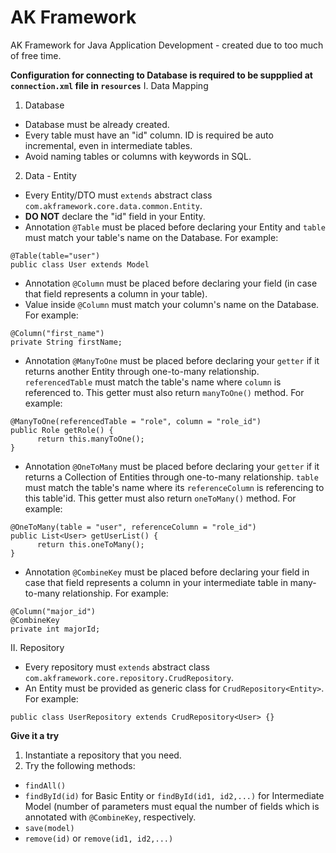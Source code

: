 # AK Framework

AK Framework for Java Application Development - created due to too much of free time.

**Configuration for connecting to Database is required to be suppplied at ```connection.xml``` file in ```resources```**
I. Data Mapping
1. Database
- Database must be already created.
- Every table must have an "id" column. ID is required be auto incremental, even in intermediate tables.
- Avoid naming tables or columns with keywords in SQL.
2. Data - Entity
- Every Entity/DTO must ```extends``` abstract class ```com.akframework.core.data.common.Entity```.
- **DO NOT** declare the "id" field in your Entity.
- Annotation ```@Table``` must be placed before declaring your Entity and ```table``` must match your table's name on the Database. For example:
```
@Table(table="user")
public class User extends Model
```
- Annotation ```@Column``` must be placed before declaring your field (in case that field represents a column in your table). 
- Value inside ```@Column``` must match your column's name on the Database. For example:
```
@Column("first_name")
private String firstName;
```
- Annotation ```@ManyToOne``` must be placed before declaring your ```getter``` if it returns another Entity through one-to-many relationship. ```referencedTable``` must match the table's name where ```column``` is referenced to. This getter must also return ```manyToOne()``` method. For example:
```
@ManyToOne(referencedTable = "role", column = "role_id")
public Role getRole() {
      return this.manyToOne();
}
```
- Annotation ```@OneToMany``` must be placed before declaring your ```getter``` if it returns a Collection of Entities through one-to-many relationship. ```table``` must match the table's name where its ```referenceColumn``` is referencing to this table'id. This getter must also return ```oneToMany()``` method. For example:
```
@OneToMany(table = "user", referenceColumn = "role_id")
public List<User> getUserList() {
      return this.oneToMany();
}
```
- Annotation ```@CombineKey```  must be placed before declaring your field in case that field represents a column in your intermediate table in many-to-many relationship. For example:
```
@Column("major_id")
@CombineKey
private int majorId;
```

II. Repository
- Every repository must ```extends``` abstract class ```com.akframework.core.repository.CrudRepository```.
- An Entity must be provided as generic class for ```CrudRepository<Entity>```. For example:
```
public class UserRepository extends CrudRepository<User> {}
```
       
 **Give it a try**      
 1. Instantiate a repository that you need.
 2. Try the following methods:
   - ```findAll()```
   - ```findById(id)``` for Basic Entity or ```findById(id1, id2,...)``` for Intermediate Model (number of parameters must equal the number of fields which is annotated with ```@CombineKey```, respectively.
   - ```save(model)```
   - ```remove(id)``` or ```remove(id1, id2,...)```


